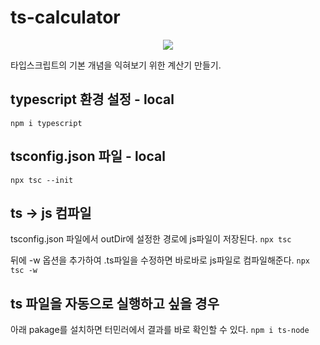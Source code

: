 # ts-calculator

<div align="middle">
<image src="./images/calculator.svg">
</div>

타입스크립트의 기본 개념을 익혀보기 위한 계산기 만들기.


## typescript 환경 설정 - local
```npm i typescript```

## tsconfig.json 파일 - local
```npx tsc --init```

## ts -> js 컴파일
tsconfig.json 파일에서 outDir에 설정한 경로에 js파일이 저장된다.
```npx tsc```

뒤에 -w 옵션을 추가하여 .ts파일을 수정하면 바로바로 js파일로 컴파일해준다.
```npx tsc -w```

## ts 파일을 자동으로 실행하고 싶을 경우
아래 pakage를 설치하면 터민러에서 결과를 바로 확인할 수 있다.
```npm i ts-node```
